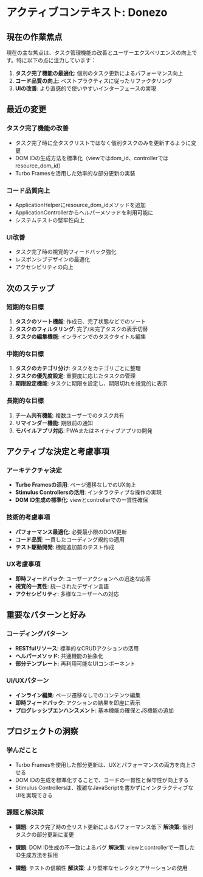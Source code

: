 # アクティブコンテキスト: Donezo

## 現在の作業焦点

現在の主な焦点は、タスク管理機能の改善とユーザーエクスペリエンスの向上です。特に以下の点に注力しています：

1. **タスク完了機能の最適化**: 個別のタスク更新によるパフォーマンス向上
2. **コード品質の向上**: ベストプラクティスに従ったリファクタリング
3. **UIの改善**: より直感的で使いやすいインターフェースの実現

## 最近の変更

### タスク完了機能の改善
- タスク完了時に全タスクリストではなく個別タスクのみを更新するように変更
- DOM IDの生成方法を標準化（viewではdom_id、controllerではresource_dom_id）
- Turbo Framesを活用した効率的な部分更新の実装

### コード品質向上
- ApplicationHelperにresource_dom_idメソッドを追加
- ApplicationControllerからヘルパーメソッドを利用可能に
- システムテストの堅牢性向上

### UI改善
- タスク完了時の視覚的フィードバック強化
- レスポンシブデザインの最適化
- アクセシビリティの向上

## 次のステップ

### 短期的な目標
1. **タスクのソート機能**: 作成日、完了状態などでのソート
2. **タスクのフィルタリング**: 完了/未完了タスクの表示切替
3. **タスクの編集機能**: インラインでのタスクタイトル編集

### 中期的な目標
1. **タスクのカテゴリ分け**: タスクをカテゴリごとに整理
2. **タスクの優先度設定**: 重要度に応じたタスクの管理
3. **期限設定機能**: タスクに期限を設定し、期限切れを視覚的に表示

### 長期的な目標
1. **チーム共有機能**: 複数ユーザーでのタスク共有
2. **リマインダー機能**: 期限前の通知
3. **モバイルアプリ対応**: PWAまたはネイティブアプリの開発

## アクティブな決定と考慮事項

### アーキテクチャ決定
- **Turbo Framesの活用**: ページ遷移なしでのUX向上
- **Stimulus Controllersの活用**: インタラクティブな操作の実現
- **DOM ID生成の標準化**: viewとcontrollerでの一貫性確保

### 技術的考慮事項
- **パフォーマンス最適化**: 必要最小限のDOM更新
- **コード品質**: 一貫したコーディング規約の適用
- **テスト駆動開発**: 機能追加前のテスト作成

### UX考慮事項
- **即時フィードバック**: ユーザーアクションへの迅速な応答
- **視覚的一貫性**: 統一されたデザイン言語
- **アクセシビリティ**: 多様なユーザーへの対応

## 重要なパターンと好み

### コーディングパターン
- **RESTfulリソース**: 標準的なCRUDアクションの活用
- **ヘルパーメソッド**: 共通機能の抽象化
- **部分テンプレート**: 再利用可能なUIコンポーネント

### UI/UXパターン
- **インライン編集**: ページ遷移なしでのコンテンツ編集
- **即時フィードバック**: アクションの結果を即座に表示
- **プログレッシブエンハンスメント**: 基本機能の確保とJS機能の追加

## プロジェクトの洞察

### 学んだこと
- Turbo Framesを使用した部分更新は、UXとパフォーマンスの両方を向上させる
- DOM IDの生成を標準化することで、コードの一貫性と保守性が向上する
- Stimulus Controllersは、複雑なJavaScriptを書かずにインタラクティブなUIを実現できる

### 課題と解決策
- **課題**: タスク完了時の全リスト更新によるパフォーマンス低下
  **解決策**: 個別タスクの部分更新に変更

- **課題**: DOM ID生成の不一致によるバグ
  **解決策**: viewとcontrollerで一貫したID生成方法を採用

- **課題**: テストの信頼性
  **解決策**: より堅牢なセレクタとアサーションの使用
